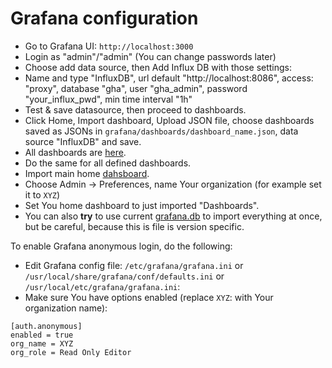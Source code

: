# Grafana configuration

- Go to Grafana UI: `http://localhost:3000`
- Login as "admin"/"admin" (You can change passwords later)
- Choose add data source, then Add Influx DB with those settings:
- Name and type "InfluxDB", url default "http://localhost:8086", access: "proxy", database "gha", user "gha_admin", password "your_influx_pwd", min time interval "1h"
- Test & save datasource, then proceed to dashboards.
- Click Home, Import dashboard, Upload JSON file, choose dashboards saved as JSONs in `grafana/dashboards/dashboard_name.json`, data source "InfluxDB" and save.
- All dashboards are [here](https://github.com/cncf/gha2db/blob/master/grafana/dashboards/).
- Do the same for all defined dashboards.
- Import main home [dahsboard](https://github.com/cncf/gha2db/blob/master/grafana/dashboards/dashboards.json).
- Choose Admin -> Preferences, name Your organization (for example set it to `XYZ`)
- Set You home dashboard to just imported "Dashboards".
- You can also **try** to use current [grafana.db](https://cncftest.io/web/grafana.db) to import everything at once, but be careful, because this is file is version specific.

To enable Grafana anonymous login, do the following:
- Edit Grafana config file: `/etc/grafana/grafana.ini` or `/usr/local/share/grafana/conf/defaults.ini` or `/usr/local/etc/grafana/grafana.ini`:
- Make sure You have options enabled (replace `XYZ`: with Your organization name):
```
[auth.anonymous]
enabled = true
org_name = XYZ
org_role = Read Only Editor
```
